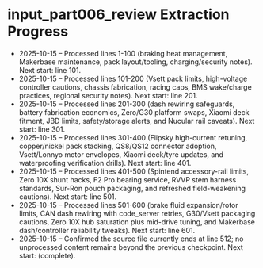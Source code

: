 # input_part006_review Extraction Progress

- 2025-10-15 – Processed lines 1-100 (braking heat management, Makerbase maintenance, pack layout/tooling, charging/security notes). Next start: line 101.
- 2025-10-15 – Processed lines 101-200 (Vsett pack limits, high-voltage controller cautions, chassis fabrication, racing caps, BMS wake/charge practices, regional security notes). Next start: line 201.
- 2025-10-15 – Processed lines 201-300 (dash rewiring safeguards, battery fabrication economics, Zero/G30 platform swaps, Xiaomi deck fitment, JBD limits, safety/storage alerts, and Nucular rail caveats). Next start: line 301.
- 2025-10-15 – Processed lines 301-400 (Flipsky high-current retuning, copper/nickel pack stacking, QS8/QS12 connector adoption, Vsett/Lonnyo motor envelopes, Xiaomi deck/tyre updates, and waterproofing verification drills). Next start: line 401.
- 2025-10-15 – Processed lines 401-500 (Spintend accessory-rail limits, Zero 10X shunt hacks, F2 Pro bearing service, RVVP stem harness standards, Sur-Ron pouch packaging, and refreshed field-weakening cautions). Next start: line 501.
- 2025-10-15 – Processed lines 501-600 (brake fluid expansion/rotor limits, CAN dash rewiring with code_server retries, G30/Vsett packaging cautions, Zero 10X hub saturation plus mid-drive tuning, and Makerbase dash/controller reliability tweaks). Next start: line 601.
- 2025-10-15 – Confirmed the source file currently ends at line 512; no unprocessed content remains beyond the previous checkpoint. Next start: (complete).
